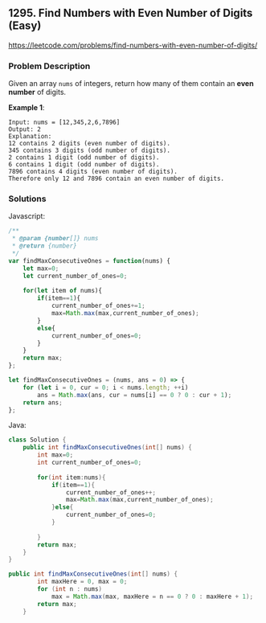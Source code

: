 ## 1295. Find Numbers with Even Number of Digits (Easy)

https://leetcode.com/problems/find-numbers-with-even-number-of-digits/

### Problem Description

Given an array `nums` of integers, return how many of them contain an **even number** of digits.
 

**Example 1**:
```
Input: nums = [12,345,2,6,7896]
Output: 2
Explanation: 
12 contains 2 digits (even number of digits). 
345 contains 3 digits (odd number of digits). 
2 contains 1 digit (odd number of digits). 
6 contains 1 digit (odd number of digits). 
7896 contains 4 digits (even number of digits). 
Therefore only 12 and 7896 contain an even number of digits.

```
### Solutions

Javascript:

```javascript
/**
 * @param {number[]} nums
 * @return {number}
 */
var findMaxConsecutiveOnes = function(nums) {
    let max=0;
    let current_number_of_ones=0;
    
    for(let item of nums){
        if(item==1){
            current_number_of_ones+=1;
            max=Math.max(max,current_number_of_ones);
        }
        else{
            current_number_of_ones=0;            
        }
    }
    return max;
};
```
```javascript
let findMaxConsecutiveOnes = (nums, ans = 0) => {
    for (let i = 0, cur = 0; i < nums.length; ++i)
        ans = Math.max(ans, cur = nums[i] == 0 ? 0 : cur + 1);
    return ans;
};
```

Java:

```java
class Solution {
    public int findMaxConsecutiveOnes(int[] nums) {
        int max=0;
        int current_number_of_ones=0;
        
        for(int item:nums){
            if(item==1){
                current_number_of_ones++;
                max=Math.max(max,current_number_of_ones);
            }else{
                current_number_of_ones=0;
            }
            
        }
        return max;
    }
}
```
```java
public int findMaxConsecutiveOnes(int[] nums) {
        int maxHere = 0, max = 0;
        for (int n : nums)
            max = Math.max(max, maxHere = n == 0 ? 0 : maxHere + 1);
        return max; 
    } 
```
